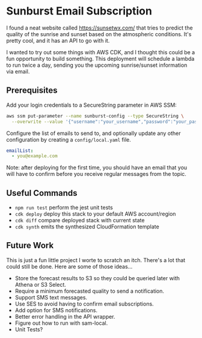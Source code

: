 # Sunburst Email Subscription

I found a neat website called <https://sunsetwx.com/> that tries to predict the
quality of the sunrise and sunset based on the atmospheric conditions. It's
pretty cool, and it has an API to go with it.

I wanted to try out some things with AWS CDK, and I thought this could be a fun
opportunity to build something. This deployment will schedule a lambda to run
twice a day, sending you the upcoming sunrise/sunset information via email.

## Prerequisites

Add your login credentials to a SecureString parameter in AWS SSM:

```sh
aws ssm put-parameter --name sunburst-config --type SecureString \
  --overwrite --value '{"username":"your_username","password":"your_password"}'
```

Configure the list of emails to send to, and optionally update any other
configuration by creating a `config/local.yaml` file.

```yaml
emailList:
  - you@example.com
```

Note: after deploying for the first time, you should have an email that you will
have to confirm before you receive regular messages from the topic.

## Useful Commands

 * `npm run test`         perform the jest unit tests
 * `cdk deploy`           deploy this stack to your default AWS account/region
 * `cdk diff`             compare deployed stack with current state
 * `cdk synth`            emits the synthesized CloudFormation template

## Future Work

This is just a fun little project I worte to scratch an itch. There's a lot that
could still be done. Here are some of those ideas...

* Store the forecast results to S3 so they could be queried later with Athena or
  S3 Select.
* Require a minimum forecasted quality to send a notification.
* Support SMS text messages.
* Use SES to avoid having to confirm email subscriptions.
* Add option for SMS notifications.
* Better error handling in the API wrapper.
* Figure out how to run with sam-local.
* Unit Tests?
